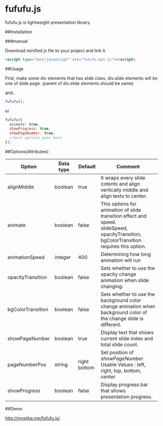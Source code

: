 # fufufu.js

fufufu.js is lightweight presentation library.


##Installation

###manual

Download minified js file to your project and link it.
```html
<script type="text/javascript" src="fufufu.min.js"></script>
```


##Usage

First, make some div elements that has slide class. div.slide elements will be one of slide page.
(parent of div.slide elements should be same)

and..

```javascript
fufufu();
```
or
```javascript
fufufu({
  animate: true,
  showProgress: true,
  showPageNumber: true,
  //more options goes here
});
```


##Options(Attributes)

| Option | Data type | Default | Comment |
|--------|-----------|---------|---------|
|alignMiddle|boolean|true|It wraps every slide cotents and align vertically middle and align texts to center.|
|animate|boolean|false| This options for animation of slide transition effect and speed.<br>slideSpeed, opacityTransition, bgColorTransition requires this option.|
|animationSpeed|integer|400|Determining how long animation will run|
|opacityTransition|boolean|false|Sets whether to use the opacity change animation when slide changing.|
|bgColorTransition|boolean|false|Sets whether to use the background color change animation when background color of the change slide is different.|
|showPageNumber|boolean|true|Display text that shows current slide index and total slide count.|
|pageNumberPos|string|right bottom| Set position of *showPageNumber*.<br>Usable Values : left, right, top, bottom, center|
|showProgress|boolean|false|Display progress bar that shows presentation progress.|



##Demo

http://mystika.me/fufufu.js/

